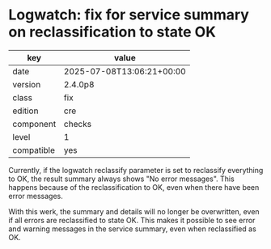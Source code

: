 [//]: # (werk v2)
# Logwatch: fix for service summary on reclassification to state OK

key        | value
---------- | ---
date       | 2025-07-08T13:06:21+00:00
version    | 2.4.0p8
class      | fix
edition    | cre
component  | checks
level      | 1
compatible | yes


Currently, if the logwatch reclassify parameter is set to reclassify everything to OK, the result summary always shows "No error messages". This happens because of the reclassification to OK, even when there have been error messages.

With this werk, the summary and details will no longer be overwritten, even if all errors are reclassified to state OK. This makes it possible to see error and warning messages in the service summary, even when reclassified as OK.